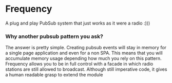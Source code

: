 # Frequency
A plug and play PubSub system that just works as it were a radio :)))

### Why another pubsub pattern you ask?
The answer is pretty simple. Creating pubsub events will stay in memory for a single page application and even for a non SPA. This means that you will accumulate memory usage depending how much you rely on this pattern. Frequency allows you to be in full control with a facade in which radio stations are still allowed to broadcast. Although still imperative code, it gives a human readable grasp to extend the module
